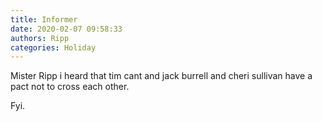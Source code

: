 ```yaml
---
title: Informer
date: 2020-02-07 09:58:33
authors: Ripp
categories: Holiday
---
```


 Mister Ripp i heard that tim cant and jack burrell and cheri sullivan have a pact not to cross each other.

Fyi.